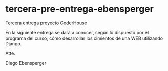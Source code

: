 # tercera-pre-entrega-ebensperger
Tercera entrega proyecto CoderHouse

En la siguiente entrega se dará a conocer, según lo dispuesto por el programa del curso, cómo desarrollar los cimientos de una WEB utilizando Django.

Atte.

Diego Ebensperger
